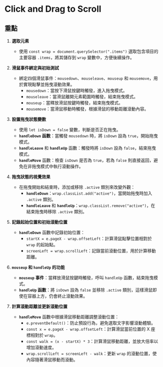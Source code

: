 # Click and Drag to Scroll

## 重點
1. **選取元素**
   - 使用 `const wrap = document.querySelector(".items")` 選取包含項目的主要容器 `.items`，將其儲存到 `wrap` 變數中，方便後續操作。

2. **滑鼠事件綁定與初始測試**
   - 綁定四個滑鼠事件：`mousedown`、`mouseleave`、`mouseup` 和 `mousemove`，用於實現點擊並拖曳滾動效果。
     - `mousedown`：當按下滑鼠按鍵時觸發，進入拖曳模式。
     - `mouseleave`：當滑鼠離開元素範圍時觸發，結束拖曳模式。
     - `mouseup`：當釋放滑鼠按鍵時觸發，結束拖曳模式。
     - `mousemove`：當滑鼠移動時觸發，根據滑鼠的移動距離滾動內容。

3. **設置拖曳狀態變數**
   - 使用 `let isDown = false` 變數，判斷是否正在拖曳。
   - **`handleDown` 函數**：當觸發 `mousedown` 時，將 `isDown` 設為 `true`，開始拖曳模式。
   - **`handleLeave`** 和 **`handleUp`** 函數：觸發時將 `isDown` 設為 `false`，結束拖曳模式。
   - **`handleMove`** 函數：檢查 `isDown` 是否為 `true`，若為 `false` 則直接返回，避免在非拖曳模式中執行滾動操作。

4. **拖曳狀態的視覺效果**
   - 在拖曳開始和結束時，添加或移除 `.active` 類別來改變外觀：
     - **`handleDown`**：`wrap.classList.add("active")`，當開始拖曳時加入 `.active` 類別。
     - **`handleLeave`** 和 **`handleUp`**：`wrap.classList.remove("active")`，在結束拖曳時移除 `.active` 類別。

5. **記錄起始位置和初始滾動位置**
   - **`handleDown`** 函數中記錄初始位置：
     - `startX = e.pageX - wrap.offsetLeft`：計算滑鼠點擊位置相對於 `wrap` 的起始點。
     - `screenLeft = wrap.scrollLeft`：記錄當前滾動位置，用於計算移動距離。

6. **`mouseup` 和 `handleUp` 的功能**
   - **`mouseup` 事件**：當釋放滑鼠按鍵時觸發，呼叫 `handleUp` 函數，結束拖曳模式。
   - **`handleUp` 函數**：將 `isDown` 設為 `false` 並移除 `.active` 類別，這樣滑鼠即使在容器上方，仍會終止滾動效果。

7. **計算滾動距離並更新滾動位置**
   - **`handleMove`** 函數中根據滑鼠移動距離調整滾動位置：
     - `e.preventDefault()`：防止預設行為，避免選取文字影響滾動體驗。
     - `const x = e.pageX - wrap.offsetLeft`：計算滑鼠當前位置的 X 座標相對於 `wrap`。
     - `const walk = (x - startX) * 3`：計算滑鼠移動距離，並放大倍率以增加滾動速度。
     - `wrap.scrollLeft = screenLeft - walk`：更新 `wrap` 的滾動位置，使內容隨著滑鼠移動而滾動。